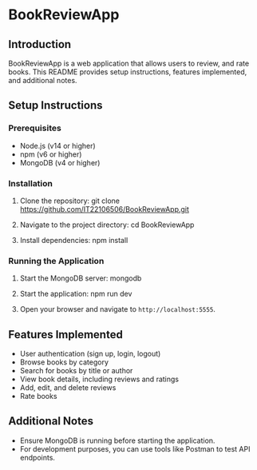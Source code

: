 # BookReviewApp

## Introduction
BookReviewApp is a web application that allows users to review, and rate books. This README provides setup instructions, features implemented, and additional notes.

## Setup Instructions

### Prerequisites
- Node.js (v14 or higher)
- npm (v6 or higher)
- MongoDB (v4 or higher)

### Installation
1. Clone the repository:
    git clone https://github.com/IT22106506/BookReviewApp.git

2. Navigate to the project directory:
    cd BookReviewApp
    
3. Install dependencies:
    npm install

### Running the Application
1. Start the MongoDB server:
    mongodb

2. Start the application:
    npm run dev
    
3. Open your browser and navigate to `http://localhost:5555`.

## Features Implemented
- User authentication (sign up, login, logout)
- Browse books by category
- Search for books by title or author
- View book details, including reviews and ratings
- Add, edit, and delete reviews
- Rate books

## Additional Notes
- Ensure MongoDB is running before starting the application.
- For development purposes, you can use tools like Postman to test API endpoints.

